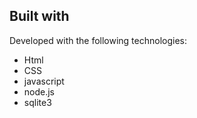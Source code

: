 ## Built with

Developed with the following technologies:

-  Html
-  CSS
-  javascript
-  node.js
-  sqlite3
